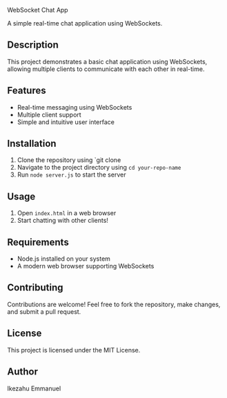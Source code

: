 WebSocket Chat App

A simple real-time chat application using WebSockets.

## Description
This project demonstrates a basic chat application using WebSockets, allowing multiple clients to communicate with each other in real-time.

## Features
* Real-time messaging using WebSockets
* Multiple client support
* Simple and intuitive user interface

## Installation
1. Clone the repository using `git clone 
2. Navigate to the project directory using `cd your-repo-name`
3. Run `node server.js` to start the server

## Usage
1. Open `index.html` in a web browser
2. Start chatting with other clients!

## Requirements
* Node.js installed on your system
* A modern web browser supporting WebSockets

## Contributing
Contributions are welcome! Feel free to fork the repository, make changes, and submit a pull request.

## License
This project is licensed under the MIT License.

## Author
Ikezahu Emmanuel
